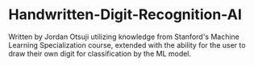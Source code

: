 # Handwritten-Digit-Recognition-AI

Written by Jordan Otsuji utilizing knowledge from Stanford's Machine Learning Specialization course, extended with the ability for the user to draw their own digit for classification by the ML model.
